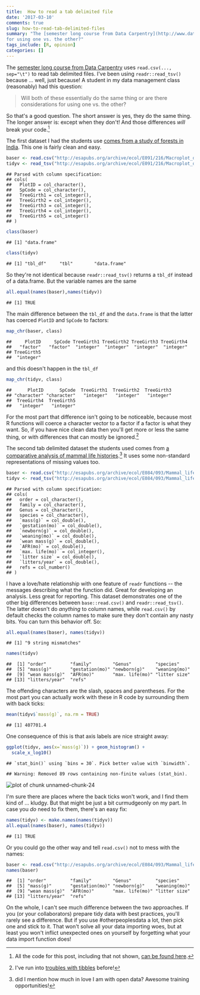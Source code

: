 ```yaml
--- 
title:  How to read a tab delimited file
date: '2017-03-10'
comments: true
slug: how-to-read-tab-delimited-files
summary: "The [semester long course from Data Carpentry](http://www.datacarpentry.org/semester-biology/) uses `read.csv(..., sep='\t')` to read tab delimited files. I've been using `readr::read_tsv()` because ... well, just because! A student in my data management class (reasonably) had this question: Will both of these essentially do the same thing or are there considerations
for using one vs. the other?"
tags_include: [R, opinion]
categories: []
---
```


The [semester long course from Data Carpentry](http://www.datacarpentry.org/semester-biology/) uses `read.csv(..., sep="\t")` to read tab delimited files. I've been using `readr::read_tsv()` because ... well, just because! A student in my data management class (reasonably) had this question:

> Will both of these essentially do the same thing or are there considerations
> for using one vs. the other?

So that's a good question. The short answer is yes, they do the same thing. The longer answer is: except when they don't! And those differences *will* break your code.[^allthecode]



The first dataset I had the students use [comes from a study of forests in India](http://esapubs.org/archive/ecol/E091/216/). This one is fairly clean and easy.


```r
baser <- read.csv("http://esapubs.org/archive/ecol/E091/216/Macroplot_data_Rev.txt", sep="\t")
tidyv <- read_tsv("http://esapubs.org/archive/ecol/E091/216/Macroplot_data_Rev.txt")
```

```
## Parsed with column specification:
## cols(
##   PlotID = col_character(),
##   SpCode = col_character(),
##   TreeGirth1 = col_integer(),
##   TreeGirth2 = col_integer(),
##   TreeGirth3 = col_integer(),
##   TreeGirth4 = col_integer(),
##   TreeGirth5 = col_integer()
## )
```

```r
class(baser) 
```

```
## [1] "data.frame"
```

```r
class(tidyv)
```

```
## [1] "tbl_df"     "tbl"        "data.frame"
```

So they're not identical because `readr::read_tsv()` returns a `tbl_df` instead of a data.frame. But the variable names are the same


```r
all.equal(names(baser),names(tidyv))
```

```
## [1] TRUE
```

The main difference between the `tbl_df` and the `data.frame` is that the latter has coerced `PlotID` and `SpCode` to factors:


```r
map_chr(baser, class)
```

```
##     PlotID     SpCode TreeGirth1 TreeGirth2 TreeGirth3 TreeGirth4 
##   "factor"   "factor"  "integer"  "integer"  "integer"  "integer" 
## TreeGirth5 
##  "integer"
```

and this doesn't happen in the `tbl_df`


```r
map_chr(tidyv, class)
```

```
##      PlotID      SpCode  TreeGirth1  TreeGirth2  TreeGirth3 
## "character" "character"   "integer"   "integer"   "integer" 
##  TreeGirth4  TreeGirth5 
##   "integer"   "integer"
```

For the most part that difference isn't going to be noticeable, because most R functions will coerce a character vector to a factor if a factor is what they want. So, if you have nice clean data then you'll get more or less the same thing, or with differences that can mostly be ignored.[^tibbletrouble] 

The second tab delimited dataset the students used comes from [a comparative analysis of mammal life histories](http://esapubs.org/archive/ecol/E084/093/).[^opendata] It uses some non-standard representations of missing values too.


```r
baser <- read.csv("http://esapubs.org/archive/ecol/E084/093/Mammal_lifehistories_v2.txt", sep="\t", na.strings = c("-999","-999.00"))
tidyv <- read_tsv("http://esapubs.org/archive/ecol/E084/093/Mammal_lifehistories_v2.txt", na = c("-999","-999.00"))
```

```
## Parsed with column specification:
## cols(
##   order = col_character(),
##   family = col_character(),
##   Genus = col_character(),
##   species = col_character(),
##   `mass(g)` = col_double(),
##   `gestation(mo)` = col_double(),
##   `newborn(g)` = col_double(),
##   `weaning(mo)` = col_double(),
##   `wean mass(g)` = col_double(),
##   `AFR(mo)` = col_double(),
##   `max. life(mo)` = col_integer(),
##   `litter size` = col_double(),
##   `litters/year` = col_double(),
##   refs = col_number()
## )
```

I have a love/hate relationship with one feature of `readr` functions -- the messages describing what the function did. Great for developing an analysis. Less great for reporting. This dataset demonstrates one of the other big differences between `base::read.csv()` and `readr::read_tsv()`. The latter doesn't do *anything* to column names, while `read.csv()` by default checks the column names to make sure they don't contain any nasty bits. You can turn this behavior off. So:


```r
all.equal(names(baser), names(tidyv))
```

```
## [1] "9 string mismatches"
```


```r
names(tidyv)
```

```
##  [1] "order"         "family"        "Genus"         "species"      
##  [5] "mass(g)"       "gestation(mo)" "newborn(g)"    "weaning(mo)"  
##  [9] "wean mass(g)"  "AFR(mo)"       "max. life(mo)" "litter size"  
## [13] "litters/year"  "refs"
```

The offending characters are the slash, spaces and parentheses. For the most part you can actually work with these in R code by surrounding them with back ticks:


```r
mean(tidyv$`mass(g)`, na.rm = TRUE)
```

```
## [1] 407701.4
```

One consequence of this is that axis labels are nice straight away:


```r
ggplot(tidyv, aes(x=`mass(g)`)) + geom_histogram() + 
  scale_x_log10()
```

```
## `stat_bin()` using `bins = 30`. Pick better value with `binwidth`.
```

```
## Warning: Removed 89 rows containing non-finite values (stat_bin).
```

![plot of chunk unnamed-chunk-24](/figure/how-to-read-tab-delimited-files/unnamed-chunk-24-1.png)

I'm sure there are places where the back ticks won't work, and I find them kind of ... kludgy. But that might be just a bit curmudgeonly on my part. In case you *do* need to fix them, there's an easy fix:


```r
names(tidyv) <- make.names(names(tidyv))
all.equal(names(baser), names(tidyv))
```

```
## [1] TRUE
```

Or you could go the other way and tell `read.csv()` not to mess with the names:


```r
baser <- read.csv("http://esapubs.org/archive/ecol/E084/093/Mammal_lifehistories_v2.txt", sep="\t", na.strings = c("-999","-999.00"), check.names = FALSE)
names(baser)
```

```
##  [1] "order"         "family"        "Genus"         "species"      
##  [5] "mass(g)"       "gestation(mo)" "newborn(g)"    "weaning(mo)"  
##  [9] "wean mass(g)"  "AFR(mo)"       "max. life(mo)" "litter size"  
## [13] "litters/year"  "refs"
```

On the whole, I can't see much difference between the two approaches. If you (or your collaborators) prepare tidy data with best practices, you'll rarely see a difference. But if you use #otherpeoplesdata a lot, then pick one and stick to it. That won't solve all your data importing woes, but at least you won't inflict unexpected ones on yourself by forgetting what your data import function does! 

[^allthecode]: All the code for this post, including that not shown, [can be found here](https://github.com/atyre2/atyre2.github.io/raw/master/_drafts/how-to-read-tab-delimited-files.Rmd).

[^tibbletrouble]: I've run into [troubles with tibbles](http://atyre2.github.io/2016/04/25/the-trouble-with-tibbles.html) before!

[^opendata]: did I mention how much in love I am with open data? Awesome training opportunities!
